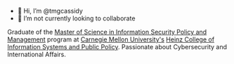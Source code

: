 - 👋 Hi, I’m @tmgcassidy
- 💞️ I’m not currently looking to collaborate

Graduate of the [Master of Science in Information Security Policy and Management][1] program at [Carnegie Mellon University's][2] [Heinz College of Information Systems and Public Policy][3]. Passionate about Cybersecurity and International Affairs.


  [1]: https://www.heinz.cmu.edu/programs/information-security-policy-management-master/
  [2]: https://www.cmu.edu/
  [3]: https://www.heinz.cmu.edu/
